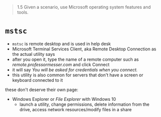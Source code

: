 > 1.5 Given a scenario, use Microsoft operating system features and tools. 

# `mstsc`

- `mstsc` is remote desktop and is used in help desk
- Microsoft Terminal Services Client, aka Remote Desktop Connection as the actual utility says
- after you open it, type the name of a remote computer such as *remote.professormesser.com* and click Connect
- it will say *You will be asked for credentials when you connect.*
- this utility is also common for servers that don't have a screen or keyboard connected to it

these don't deserve their own page: 
 
- Windows Explorer or *File Explorer* with Windows 10
	- launch a utility, change permissions, delete information from the drive, access network resources/modify files in a share